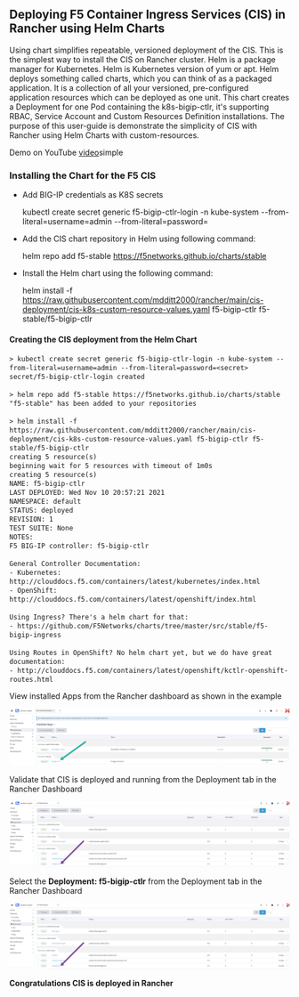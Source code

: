 ## Deploying F5 Container Ingress Services (CIS) in Rancher using Helm Charts

Using chart simplifies repeatable, versioned deployment of the CIS. This is the simplest way to install the CIS on Rancher cluster. Helm is a package manager for Kubernetes. Helm is Kubernetes version of yum or apt. Helm deploys something called charts, which you can think of as a packaged application. It is a collection of all your versioned, pre-configured application resources which can be deployed as one unit. This chart creates a Deployment for one Pod containing the k8s-bigip-ctlr, it's supporting RBAC, Service Account and Custom Resources Definition installations. The purpose of this user-guide is demonstrate the simplicity of CIS with Rancher using Helm Charts with custom-resources.

Demo on YouTube [video]()simple

### Installing the Chart for the F5 CIS

* Add BIG-IP credentials as K8S secrets

    kubectl create secret generic f5-bigip-ctlr-login -n kube-system --from-literal=username=admin --from-literal=password=<secret>

* Add the CIS chart repository in Helm using following command:

    helm repo add f5-stable https://f5networks.github.io/charts/stable

* Install the Helm chart using the following command:

    helm install -f https://raw.githubusercontent.com/mdditt2000/rancher/main/cis-deployment/cis-k8s-custom-resource-values.yaml f5-bigip-ctlr f5-stable/f5-bigip-ctlr

#### Creating the CIS deployment from the Helm Chart

```
> kubectl create secret generic f5-bigip-ctlr-login -n kube-system --from-literal=username=admin --from-literal=password=<secret>
secret/f5-bigip-ctlr-login created

> helm repo add f5-stable https://f5networks.github.io/charts/stable
"f5-stable" has been added to your repositories

> helm install -f https://raw.githubusercontent.com/mdditt2000/rancher/main/cis-deployment/cis-k8s-custom-resource-values.yaml f5-bigip-ctlr f5-stable/f5-bigip-ctlr
creating 5 resource(s)
beginning wait for 5 resources with timeout of 1m0s
creating 5 resource(s)
NAME: f5-bigip-ctlr
LAST DEPLOYED: Wed Nov 10 20:57:21 2021
NAMESPACE: default
STATUS: deployed
REVISION: 1
TEST SUITE: None
NOTES:
F5 BIG-IP controller: f5-bigip-ctlr

General Controller Documentation:
- Kubernetes: http://clouddocs.f5.com/containers/latest/kubernetes/index.html
- OpenShift: http://clouddocs.f5.com/containers/latest/openshift/index.html

Using Ingress? There's a helm chart for that:
- https://github.com/F5Networks/charts/tree/master/src/stable/f5-bigip-ingress

Using Routes in OpenShift? No helm chart yet, but we do have great documentation:
- http://clouddocs.f5.com/containers/latest/openshift/kctlr-openshift-routes.html
```

View installed Apps from the Rancher dashboard as shown in the example

![installed-apps](https://github.com/mdditt2000/rancher/blob/main/diagrams/2021-11-10_13-10-48.png)

Validate that CIS is deployed and running from the Deployment tab in the Rancher Dashboard

![validate](https://github.com/mdditt2000/rancher/blob/main/diagrams/2021-11-10_13-19-00.png)

Select the **Deployment: f5-bigip-ctlr** from the Deployment tab in the Rancher Dashboard

![validate](https://github.com/mdditt2000/rancher/blob/main/diagrams/2021-11-10_13-19-00.png)

**Congratulations CIS is deployed in Rancher**